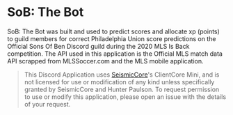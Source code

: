 # SoB: The Bot

SoB: The Bot was built and used to predict scores and allocate xp (points) to guild members for correct Philadelphia Union score predictions on the Official Sons Of Ben Discord guild during the 2020 MLS Is Back competition. The API used in this application is the Official MLS match data API scrapped from MLSSoccer.com and the MLS mobile application.

> This Discord Application uses [SeismicCore]'s ClientCore Mini, and is not licensed for use or modification of any kind unless specifically granted by SeismicCore and Hunter Paulson. To request permission to use or modify this application, please open an issue with the details of your request.

[seismiccore]: https://github.com/seismiccore"
